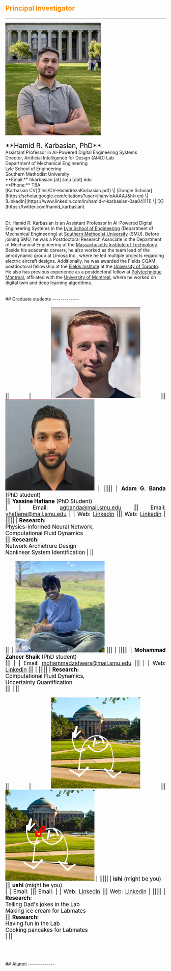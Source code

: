<style>H1{color:Blue;}</style>
<style>H2{color:DarkOrange;}</style>
<style>H3{color:DarkOrange;}</style>
<style>p{color:Black;text-align: justify; font-size: 17px;}</style>


## Principal Investigator
-------------
<img src="/img/hamid.jpg" alt="drawing" width="300"/>
<br>
<br>
<span style="color:black; font-size:1.5em">**Hamid R. Karbasian, PhD**</span><br> Assistant Professor in AI-Powered Digital Engineering Systems <br> Director, Artificial Intelligence for Design (AI4D) Lab <br> Department of Mechanical Engineering <br> Lyle School of Engineering <br> Southern Methodist University <br> **Email:** hkarbasian [at] smu [dot] edu <br> **Phone:** TBA <br>
[Karbasian CV](files/CV-HamidrezaKarbasian.pdf) \| [Google Scholar](https://scholar.google.com/citations?user=jhahvIoAAAAJ&hl=en) \| [LinkedIn](https://www.linkedin.com/in/hamid-r-karbasian-0aa041111) \| [X](https://twitter.com/hamid_karbasian) 
<br>
<br>
<br>
Dr. Hamid R. Karbasian is an Assistant Professor in AI-Powered Digital Engineering Systems in the <a href="https://www.smu.edu/lyle">Lyle School of Engineering</a> (Department of Mechanical Engineering) at <a href="https://www.smu.edu/">Southern Methodist University</a> (SMU). Before joining SMU, he was a Postdoctoral Research Associate in the Department of Mechanical Engineering at the <a href="https://www.mit.edu/">Massachusetts Institute of Technology</a>. Beside his academic careers, he also worked as the team lead of the aerodynamic group at Limosa Inc., where he led multiple projects regarding electric aircraft designs. Additionally, he was awarded the Fields CQAM postdoctoral fellowship at the <a href="http://www.fields.utoronto.ca/">Fields Institute</a> at the <a href="https://www.utoronto.ca/">University of Toronto</a>. He also has previous experience as a postdoctoral fellow at <a href="https://www.polymtl.ca/">Polytechnique Montreal</a>, affiliated with the <a href="https://www.umontreal.ca/en/">University of Montreal</a>, where he worked on digital twin and deep learning algorithms.
<br>
<br>
<br>
## Graduate students
-------------

||
| <img src="/img/abanda.jpg" alt="drawing" width="280"/>  ||| <img src="/img/yhafiane.jpg" alt="drawing" width="280"/> |
|||||
| **Adam G. Banda** (PhD student) <br> []() ||| **Yassine Hafiane** (PhD Student) <br> []() |
| Email: agbanda@mail.smu.edu ||| Email: yhafiane@mail.smu.edu |
| Web: [Linkedin](https://www.linkedin.com/in/adam-g-banda/) ||| Web: [Linkedin](https://www.linkedin.com/in/yassine-hafiane-636062229/) |
|||||
| **Research:** <br> Physics-Informed Neural Network, <br> Computational Fluid Dynamics <br>  ||| **Research:** <br> Network Archietrure Design <br> Nonlinear System Identification |
||

||
| <img src="/img/mzshaik.jpg" alt="drawing" width="280"/>  |||  					  |
|||||
| **Mohammad Zaheer Shaik** (PhD student) <br> []() |||          				    	  |
| Email: mohammadzaheers@mail.smu.edu |||                              				          |
| Web: [Linkedin](https://www.linkedin.com/in/zaheer26/) |||      					  |
|||||
| **Research:** <br> Computational Fluid Dynamics, <br> Uncertainty Quantification <br> |||               |
||

||
| <img src="/img/ishi.jpg" alt="drawing" width="280"/>  ||| <img src="/img/ushi.jpg" alt="drawing" width="280"/> |
|||||
| **ishi** (might be you) <br> []() ||| **ushi** (might be you) <br> []() |
| Email:  ||| Email:  |
| Web: [Linkedin]() ||| Web: [Linkedin]() |
|||||
| **Research:** <br> Telling Dad's jokes in the Lab <br> Making ice cream for Labmates <br>  ||| **Research:** <br> Having fun in the Lab <br> Cooking pancakes for Labmates <br> |
||


<br>
<br>
<br>
## Alumni
-------------


<br>
<br>
<br>
<br>
<br>
<br>
<br>
<br>
<br>
